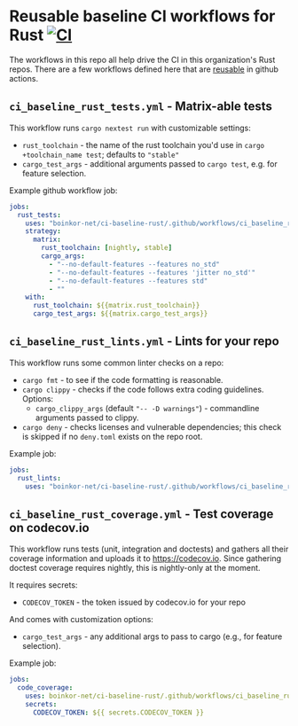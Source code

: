 # Reusable baseline CI workflows for Rust [![CI](https://github.com/boinkor-net/ci-baseline-rust/actions/workflows/ci.yml/badge.svg)](https://github.com/boinkor-net/ci-baseline-rust/actions/workflows/ci.yml)

The workflows in this repo all help drive the CI in this organization's Rust repos. There are a few workflows defined here that are [reusable](https://docs.github.com/en/actions/using-workflows/reusing-workflows) in github actions.

## `ci_baseline_rust_tests.yml` - Matrix-able tests

This workflow runs `cargo nextest run` with customizable settings:

* `rust_toolchain` - the name of the rust toolchain you'd use in `cargo +toolchain_name test`; defaults to `"stable"`
* `cargo_test_args` - additional arguments passed to `cargo test`, e.g. for feature selection.

Example github workflow job:

```yml
jobs:
  rust_tests:
    uses: "boinkor-net/ci-baseline-rust/.github/workflows/ci_baseline_rust_tests.yml@main"
    strategy:
      matrix:
        rust_toolchain: [nightly, stable]
        cargo_args:
          - "--no-default-features --features no_std"
          - "--no-default-features --features 'jitter no_std'"
          - "--no-default-features --features std"
          - ""
    with:
      rust_toolchain: ${{matrix.rust_toolchain}}
      cargo_test_args: ${{matrix.cargo_test_args}}
```

## `ci_baseline_rust_lints.yml` - Lints for your repo

This workflow runs some common linter checks on a repo:

* `cargo fmt` - to see if the code formatting is reasonable.
* `cargo clippy` - checks if the code follows extra coding guidelines. Options:
  * `cargo_clippy_args` (default `"-- -D warnings"`) - commandline arguments passed to clippy.
* `cargo deny` - checks licenses and vulnerable dependencies; this check is skipped if no `deny.toml` exists on the repo root.

Example job:

```yml
jobs:
  rust_lints:
    uses: "boinkor-net/ci-baseline-rust/.github/workflows/ci_baseline_rust_lints.yml@main"
```

## `ci_baseline_rust_coverage.yml` - Test coverage on codecov.io

This workflow runs tests (unit, integration and doctests) and gathers all their coverage information and uploads it to https://codecov.io. Since gathering doctest coverage requires nightly, this is nightly-only at the moment.

It requires secrets:

* `CODECOV_TOKEN` - the token issued by codecov.io for your repo

And comes with customization options:

* `cargo_test_args` - any additional args to pass to cargo (e.g., for feature selection).

Example job:

```yml
jobs:
  code_coverage:
    uses: boinkor-net/ci-baseline-rust/.github/workflows/ci_baseline_rust_coverage.yml@main
    secrets:
      CODECOV_TOKEN: ${{ secrets.CODECOV_TOKEN }}
```
